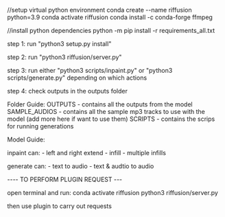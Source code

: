 //setup virtual python environment
conda create --name riffusion python=3.9
conda activate riffusion
conda install -c conda-forge ffmpeg

//install python dependencies
python -m pip install -r requirements_all.txt

step 1: run "python3 setup.py install"

step 2: run "python3 riffusion/server.py"

step 3: run either "python3 scripts/inpaint.py" or "python3 scripts/generate.py" depending on which actions 

step 4: check outputs in the outputs folder

Folder Guide:
OUTPUTS - contains all the outputs from the model
SAMPLE_AUDIOS - contains all the sample mp3 tracks to use with the model (add more here if want to use them)
SCRIPTS - contains the scrips for running generations


Model Guide:

inpaint can:
    - left and right extend
    - infill
    - multiple infills

generate can:
    - text to audio
    - text & audtio to audio


---- TO PERFORM PLUGIN REQUEST ---

open terminal and run:
    conda activate riffusion
    python3 riffusion/server.py

then use plugin to carry out requests